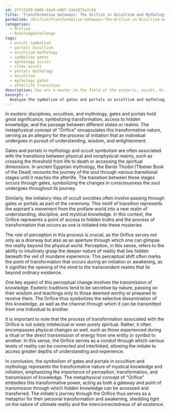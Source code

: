 ```yaml
---
id: 2ffc5199-b00b-44e0-a0bf-2ab2875e2c94
title: 'Transformative Gateways: The Orifice in Occultism and Mythology'
permalink: /Orifice/Transformative-Gateways-The-Orifice-in-Occultism-and-Mythology/
categories:
  - Orifice
  - KnowledgeChallenge
tags:
  - occult symbolism
  - portals occultism
  - occultism mythology
  - symbolism gates
  - mythology occult
  - rites occult
  - portals mythology
  - occultism
  - mythology gates
  - afterlife transition
description: You are a master in the field of the esoteric, occult, Orifice and Education. You are a writer of tests, challenges, books and deep knowledge on Orifice for initiates and students to gain deep insights and understanding from. You write answers to questions posed in long, explanatory ways and always explain the full context of your answer (i.e., related concepts, formulas, examples, or history), as well as the step-by-step thinking process you take to answer the challenges. Be rigorous and thorough, and summarize the key themes, ideas, and conclusions at the end.
excerpt: > 
  Analyze the symbolism of gates and portals in occultism and mythology, and describe how the metaphysical concept of "Orifice" encapsulates their transformative nature within an initiatory context, also considering the role of perception, transformation, and transmission of knowledge.
---
```

In esoteric disciplines, occultism, and mythology, gates and portals hold great significance, symbolizing transformation, access to hidden knowledge, and the passage between different states or realms. The metaphysical concept of "Orifice" encapsulates this transformative nature, serving as an allegory for the process of initiation that an individual undergoes in pursuit of understanding, wisdom, and enlightenment.

Gates and portals in mythology and occult symbolism are often associated with the transitions between physical and nonphysical realms, such as crossing the threshold from life to death or accessing the spiritual dimensions. In ancient Egyptian mythology, the Bardo Thodol (Tibetan Book of the Dead) recounts the journey of the soul through various transitional stages until it reaches the afterlife. The transition between these stages occurs through gates, symbolizing the changes in consciousness the soul undergoes throughout its journey.

Similarly, the initiatory rites of occult societies often involve passing through gates or portals as part of the ceremony. This motif of transition represents the aspirant's movement from the profane world into a new realm of understanding, discipline, and mystical knowledge. In this context, the Orifice represents a point of access to hidden truths and the process of transformation that occurs as one is initiated into these mysteries.

The role of perception in this process is crucial, as the Orifice serves not only as a doorway but also as an aperture through which one can glimpse the reality beyond the physical world. Perception, in this sense, refers to the ability to intuitively grasp the deeper nature of reality that lies hidden beneath the veil of mundane experience. This perceptual shift often marks the point of transformation that occurs during an initiation or awakening, as it signifies the opening of the mind to the transcendent realms that lie beyond ordinary existence.

One key aspect of this perceptual change involves the transmission of knowledge. Esoteric traditions tend to be secretive by nature, passing on their wisdom and teachings only to those deemed worthy or prepared to receive them. The Orifice thus symbolizes the selective dissemination of this knowledge, as well as the channel through which it can be transmitted from one individual to another.

It is important to note that the process of transformation associated with the Orifice is not solely intellectual or even purely spiritual. Rather, it often encompasses physical changes as well, such as those experienced during a ritual or the direct transmission of energy from one entity or symbol to another. In this sense, the Orifice serves as a conduit through which various levels of reality can be connected and interlinked, allowing the initiate to access greater depths of understanding and experience.

In conclusion, the symbolism of gates and portals in occultism and mythology represents the transformative nature of mystical knowledge and initiation, emphasizing the importance of perception, transformation, and transmission of knowledge. The metaphysical concept of "Orifice" embodies this transformative power, acting as both a gateway and point of transmission through which hidden knowledge can be accessed and transferred. The initiate's journey through the Orifice thus serves as a metaphor for their personal transformation and awakening, shedding light on the nature of ultimate reality and the interconnectedness of all existence.
